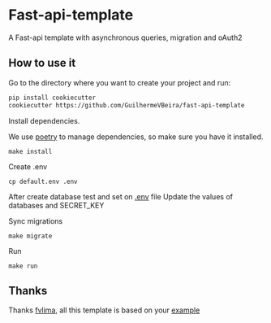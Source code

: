 # Fast-api-template
A Fast-api template with asynchronous queries, migration and oAuth2



## How to use it

Go to the directory where you want to create your project and run:

```bash
pip install cookiecutter
cookiecutter https://github.com/GuilhermeVBeira/fast-api-template
```
Install dependencies.

We use [poetry](https://poetry.eustace.io/) to manage dependencies, so make sure you have it installed.
```
make install
```
Create .env
```
cp default.env .env
```
After create database test and set on [.env](https://github.com/GuilhermeVBeira/fast-api-template/blob/main/%7B%7Bcookiecutter.project_name%7D%7D/default.env) file
Update the values of databases and SECRET_KEY

Sync migrations

```
make migrate
```
Run
```
make run
```

## Thanks
Thanks [fvlima](https://github.com/fvlima), all this template is based on your [example](https://github.com/fvlima/sample-fast-api)
